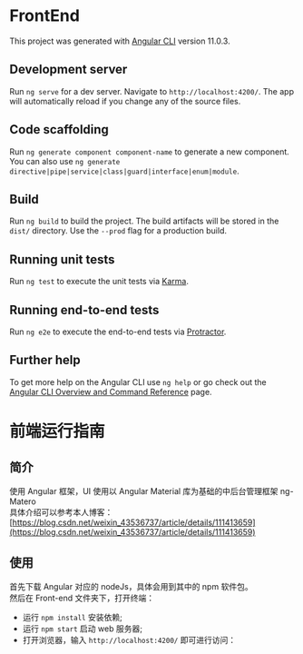 # FrontEnd

This project was generated with [Angular CLI](https://github.com/angular/angular-cli) version 11.0.3.

## Development server

Run `ng serve` for a dev server. Navigate to `http://localhost:4200/`. The app will automatically reload if you change any of the source files.

## Code scaffolding

Run `ng generate component component-name` to generate a new component. You can also use `ng generate directive|pipe|service|class|guard|interface|enum|module`.

## Build

Run `ng build` to build the project. The build artifacts will be stored in the `dist/` directory. Use the `--prod` flag for a production build.

## Running unit tests

Run `ng test` to execute the unit tests via [Karma](https://karma-runner.github.io).

## Running end-to-end tests

Run `ng e2e` to execute the end-to-end tests via [Protractor](http://www.protractortest.org/).

## Further help

To get more help on the Angular CLI use `ng help` or go check out the [Angular CLI Overview and Command Reference](https://angular.io/cli) page.

# 前端运行指南  
## 简介  
使用 Angular 框架，UI 使用以 Angular Material 库为基础的中后台管理框架 ng-Matero  
具体介绍可以参考本人博客：[https://blog.csdn.net/weixin_43536737/article/details/111413659](https://blog.csdn.net/weixin_43536737/article/details/111413659)  

## 使用  
首先下载 Angular 对应的 nodeJs，具体会用到其中的 npm 软件包。  
然后在 Front-end 文件夹下，打开终端：     
- 运行 `npm install` 安装依赖;    
- 运行 `npm start` 启动 web 服务器;    
- 打开浏览器，输入 `http://localhost:4200/` 即可进行访问：  

